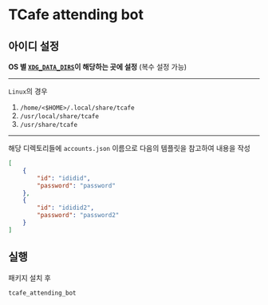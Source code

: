 # TCafe attending bot

## 아이디 설정

__OS 별 [`XDG_DATA_DIRS`](https://standards.freedesktop.org/basedir-spec/basedir-spec-latest.html)이 해당하는 곳에 설정__ (복수 설정 가능)

---

`Linux`의 경우

1. `/home/<$HOME>/.local/share/tcafe`
2. `/usr/local/share/tcafe`
3. `/usr/share/tcafe`

---

해당 디렉토리들에 `accounts.json` 이름으로 다음의 템플릿을 참고하여 내용을 작성

```json
[
    {
        "id": "ididid",
        "password": "password"
    },
    {
        "id": "ididid2",
        "password": "password2"
    }
]
```

## 실행

패키지 설치 후

```bash
tcafe_attending_bot
```